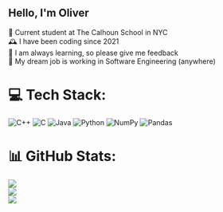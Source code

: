 ## Hello, I'm Oliver

🏫 Current student at The Calhoun School in NYC<br/>
🕰️ I have been coding since 2021<br/>
🧠 I am always learning, so please give me feedback<br/>
💭 My dream job is working in Software Engineering (anywhere)<br/>

# 💻 Tech Stack:
![C++](https://img.shields.io/badge/c++-%2300599C.svg?style=for-the-badge&logo=c%2B%2B&logoColor=white) ![C](https://img.shields.io/badge/c-%2300599C.svg?style=for-the-badge&logo=c&logoColor=white) ![Java](https://img.shields.io/badge/java-%23ED8B00.svg?style=for-the-badge&logo=openjdk&logoColor=white) ![Python](https://img.shields.io/badge/python-3670A0?style=for-the-badge&logo=python&logoColor=ffdd54) ![NumPy](https://img.shields.io/badge/numpy-%23013243.svg?style=for-the-badge&logo=numpy&logoColor=white) ![Pandas](https://img.shields.io/badge/pandas-%23150458.svg?style=for-the-badge&logo=pandas&logoColor=white)
# 📊 GitHub Stats:
![](https://github-readme-stats.vercel.app/api?username=oliverpoole09&theme=dark&hide_border=false&include_all_commits=false&count_private=false)<br/>
![](https://nirzak-streak-stats.vercel.app/?user=oliverpoole09&theme=dark&hide_border=false)<br/>
![](https://github-readme-stats.vercel.app/api/top-langs/?username=oliverpoole09&theme=dark&hide_border=false&include_all_commits=false&count_private=false&layout=compact)
